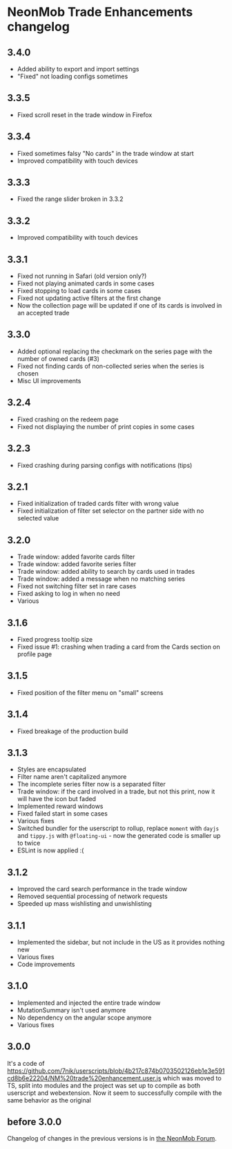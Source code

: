 # NeonMob Trade Enhancements changelog

## 3.4.0
* Added ability to export and import settings
* "Fixed" not loading configs sometimes

## 3.3.5
* Fixed scroll reset in the trade window in Firefox

## 3.3.4
* Fixed sometimes falsy "No cards" in the trade window at start
* Improved compatibility with touch devices

## 3.3.3
* Fixed the range slider broken in 3.3.2

## 3.3.2
* Improved compatibility with touch devices

## 3.3.1
* Fixed not running in Safari (old version only?)
* Fixed not playing animated cards in some cases
* Fixed stopping to load cards in some cases
* Fixed not updating active filters at the first change
* Now the collection page will be updated if
one of its cards is involved in an accepted trade

## 3.3.0
* Added optional replacing the checkmark on
the series page with the number of owned cards (#3)
* Fixed not finding cards of non-collected series when the series is chosen
* Misc UI improvements

## 3.2.4
* Fixed crashing on the redeem page
* Fixed not displaying the number of print copies in some cases

## 3.2.3
* Fixed crashing during parsing configs with notifications (tips)

## 3.2.1
* Fixed initialization of traded cards filter with wrong value
* Fixed initialization of filter set selector on the partner side with no selected value

## 3.2.0
* Trade window: added favorite cards filter
* Trade window: added favorite series filter
* Trade window: added ability to search by cards used in trades
* Trade window: added a message when no matching series
* Fixed not switching filter set in rare cases
* Fixed asking to log in when no need
* Various

## 3.1.6
* Fixed progress tooltip size
* Fixed issue #1: crashing when trading a card from
the Cards section on profile page

## 3.1.5
* Fixed position of the filter menu on "small" screens

## 3.1.4
* Fixed breakage of the production build

## 3.1.3
* Styles are encapsulated
* Filter name aren't capitalized anymore
* The incomplete series filter now is a separated filter
* Trade window: if the card involved in a trade, but not this print,
now it will have the icon but faded
* Implemented reward windows
* Fixed failed start in some cases
* Various fixes
* Switched bundler for the userscript to rollup,
replace `moment` with `dayjs` and `tippy.js` with `@floating-ui` - now the generated code is smaller up to twice
* ESLint is now applied :(

## 3.1.2
* Improved the card search performance in the trade window
* Removed sequential processing of network requests
* Speeded up mass wishlisting and unwishlisting

## 3.1.1
* Implemented the sidebar, but not include in the US as it provides nothing new
* Various fixes
* Code improvements

## 3.1.0
* Implemented and injected the entire trade window
* MutationSummary isn't used anymore
* No dependency on the angular scope anymore
* Various fixes

## 3.0.0
It's a code of https://github.com/7nik/userscripts/blob/4b217c874b0703502126eb1e3e591cd8b6e22204/NM%20trade%20enhancement.user.js
which was moved to TS, split into modules and the project was set up to
compile as both userscript and webextension.
Now it seem to successfully compile with the same behavior as the original

## before 3.0.0
Changelog of changes in the previous versions is in [the NeonMob Forum](https://forum.neonmob.com/t/userscript-trade-enhancements/4535/2).
